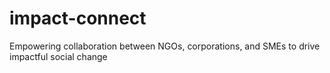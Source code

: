 # impact-connect
Empowering collaboration between NGOs, corporations, and SMEs to drive impactful social change
